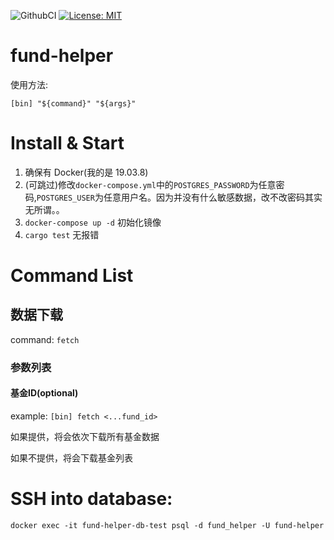 ![GithubCI](https://github.com/fa93hws/fund-helper/workflows/build/badge.svg)
[![License: MIT](https://img.shields.io/badge/License-MIT-yellow.svg)](https://opensource.org/licenses/MIT)

# fund-helper

使用方法:

```
[bin] "${command}" "${args}"
```

# Install & Start

1. 确保有 Docker(我的是 19.03.8)
1. (可跳过)修改`docker-compose.yml`中的`POSTGRES_PASSWORD`为任意密码,`POSTGRES_USER`为任意用户名。因为并没有什么敏感数据，改不改密码其实无所谓。。
1. `docker-compose up -d` 初始化镜像
1. `cargo test` 无报错

# Command List

## 数据下载

command: `fetch`

### 参数列表
#### 基金ID(optional)
example: `[bin] fetch <...fund_id>`

如果提供，将会依次下载所有基金数据

如果不提供，将会下载基金列表

<!-- ## 数据查询 (均值/最高/最低)

command: `statistics`

example: `node cli.js statistics --fund-id 000962 --num-days 10`
输出:

```
基金ID: 000962
基金名称: 天弘中证500指数A
10日均值: 0.9439
10日最高: 1.0113
10日最低: 0.8498
```

### 参数列表:

#### fundId(required)

基金代码
类型: `string`

#### numDays(required)

统计天数
类型: `number` -->

# SSH into database:
```
docker exec -it fund-helper-db-test psql -d fund_helper -U fund-helper
```
